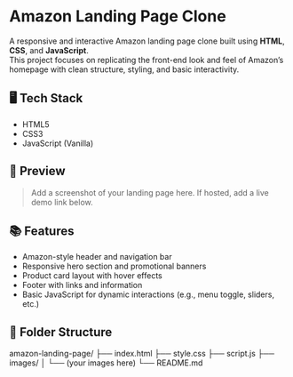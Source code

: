 # Amazon Landing Page Clone

A responsive and interactive Amazon landing page clone built using **HTML**, **CSS**, and **JavaScript**.  
This project focuses on replicating the front-end look and feel of Amazon’s homepage with clean structure, styling, and basic interactivity.

## 🖥️ Tech Stack

- HTML5
- CSS3
- JavaScript (Vanilla)

## 📸 Preview

> Add a screenshot of your landing page here. If hosted, add a live demo link below.

## 📚 Features

- Amazon-style header and navigation bar
- Responsive hero section and promotional banners
- Product card layout with hover effects
- Footer with links and information
- Basic JavaScript for dynamic interactions (e.g., menu toggle, sliders, etc.)

## 📂 Folder Structure

amazon-landing-page/
├── index.html
├── style.css
├── script.js
├── images/
│   └── (your images here)
└── README.md

